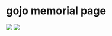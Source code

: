 # gojo memorial page


![](https://pbs.twimg.com/media/F6dAyFMW8AAPYhy.jpg:large)
![](https://pbs.twimg.com/media/F9TWQMgb0AIaYOv.jpg)

